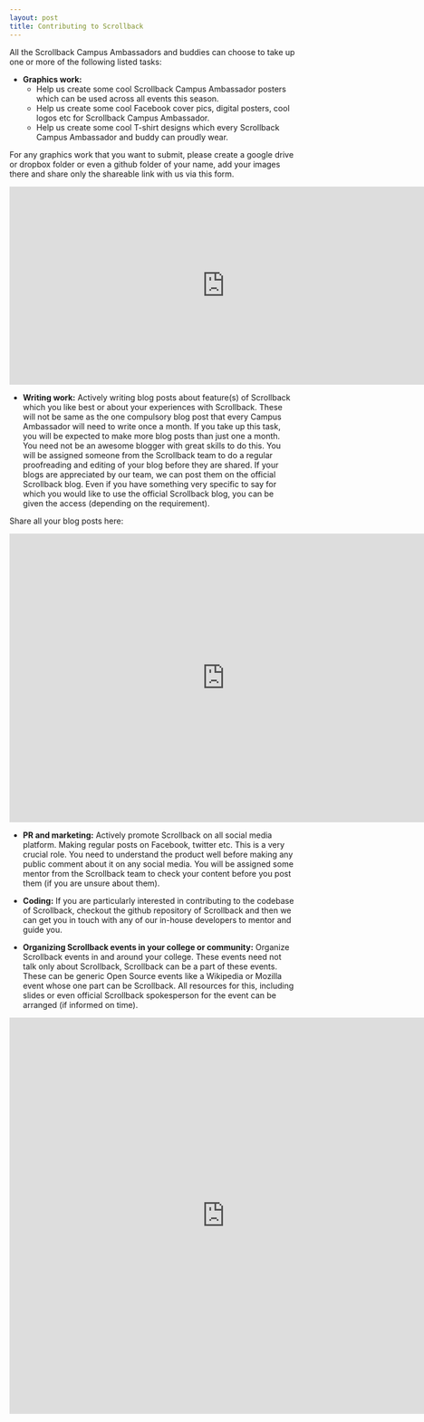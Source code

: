 ```yaml
---
layout: post
title: Contributing to Scrollback
---
```


All the Scrollback Campus Ambassadors and buddies can choose to take up one or more of the following listed tasks:

* **Graphics work:**
	* Help us create some cool Scrollback Campus Ambassador posters which can be used across all events this season.
	* Help us create some cool Facebook cover pics, digital posters, cool logos etc for Scrollback Campus Ambassador.
    * Help us create some cool T-shirt designs which every Scrollback Campus Ambassador and buddy can proudly wear.
    
For any graphics work that you want to submit, please create a google drive or dropbox folder or even a github folder of your name, add your images there and share only the shareable link with us via this form.

<iframe src="https://docs.google.com/forms/d/1SLLA0ENZcgTdWVoJ2GZg_wAxXQEk9IuyfullMnRs1Q8/viewform?embedded=true" width="760" height="350" frameborder="0" marginheight="0" marginwidth="0">Loading...</iframe>

* **Writing work:** Actively writing blog posts about feature(s) of Scrollback which you like best or about your experiences with Scrollback. These will not be same as the one compulsory blog post that every Campus Ambassador will need to write once a month. If you take up this task, you will be expected to make more blog posts than just one a month. You need not be an awesome blogger with great skills to do this. You will be assigned someone from the Scrollback team to do a regular proofreading and editing of your blog before they are shared.
If your blogs are appreciated by our team, we can post them on the official Scrollback blog. Even if you have something very specific to say for which you would like to use the official Scrollback blog, you can be given the access (depending on the requirement).

Share all your blog posts here:
<iframe src="https://docs.google.com/forms/d/1WH8xK4Z5tcLL3JT8rr7UdA3dacMBNjXLhvTLhsbZMH8/viewform?embedded=true" width="760" height="510" frameborder="0" marginheight="0" marginwidth="0">Loading...</iframe>

* **PR and marketing:** Actively promote Scrollback on all social media platform. Making regular posts on Facebook, twitter etc. This is a very crucial role. You need to understand the product well before making any public comment about it on any social media. You will be assigned some mentor from the Scrollback team to check your content before you post them (if you are unsure about them).

* **Coding:** If you are particularly interested in contributing to the codebase of Scrollback, checkout the github repository of Scrollback and then we can get you in touch with any of our in-house developers to mentor and guide you.

* **Organizing Scrollback events in your college or community:** Organize Scrollback events in and around your college. These events need not talk only about Scrollback, Scrollback can be a part of these events. These can be generic Open Source events like a Wikipedia or Mozilla event whose one part can be Scrollback. All resources for this, including slides or even official Scrollback spokesperson for the event can be arranged (if informed on time).

<iframe src="https://docs.google.com/forms/d/1OWg6e8VOvnrhYRskcMJBf6ru8YAsjK8khJIPfjm_Xgg/viewform?embedded=true" width="760" height="700" frameborder="0" marginheight="0" marginwidth="0">Loading...</iframe>
